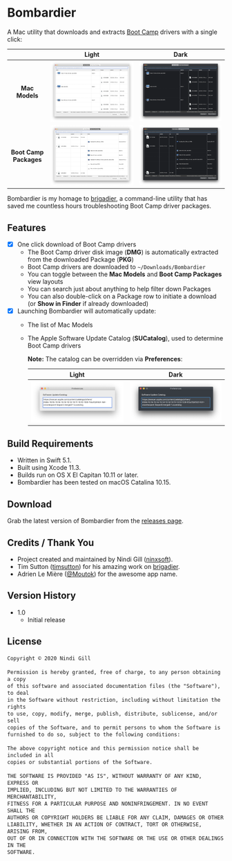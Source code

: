 # Bombardier
A Mac utility that downloads and extracts [Boot Camp](https://support.apple.com/en-au/boot-camp) drivers with a single click:

|                | **Light** | **Dark** |
| :------------: | :-------: | :------: |
| **Mac Models** | ![Mac Models](Readme%20Resources/Mac%20Models%20-%20Light.png) | ![Mac Models](Readme%20Resources/Mac%20Models%20-%20Dark.png) |
| **Boot Camp Packages** | ![Boot Camp Packages](Readme%20Resources/Boot%20Camp%20Packages%20-%20Light.png) | ![Boot Camp Packages](Readme%20Resources/Boot%20Camp%20Packages%20-%20Dark.png) |

Bombardier is my homage to [brigadier](https://github.com/timsutton/brigadier), a command-line utility that has saved me countless hours troubleshooting Boot Camp driver packages.

## Features
*   [x] One click download of Boot Camp drivers
    *   The Boot Camp driver disk image (**DMG**) is automatically extracted from the downloaded Package (**PKG**)
    *   Boot Camp drivers are downloaded to `~/Downloads/Bombardier`
    *   You can toggle between the **Mac Models** and **Boot Camp Packages** view layouts
    *   You can search just about anything to help filter down Packages
    *   You can also double-click on a Package row to initiate a download (or **Show in Finder** if already downloaded)
*   [x] Launching Bombardier will automatically update:
    *   The list of Mac Models
    *   The Apple Software Update Catalog (**SUCatalog**), used to determine Boot Camp drivers

        **Note:** The catalog can be overridden via **Preferences**:

        | **Light** | **Dark** |
        | :-------: | :------: |
        | ![Preferences](Readme%20Resources/Preferences%20-%20Light.png) | ![Preferences](Readme%20Resources/Preferences%20-%20Dark.png) |


## Build Requirements
*   Written in Swift 5.1.
*   Built using Xcode 11.3.
*   Builds run on OS X El Capitan 10.11 or later.
*   Bombardier has been tested on macOS Catalina 10.15.

## Download
Grab the latest version of Bombardier from the [releases page](https://github.com/ninxsoft/Bombardier/releases).

## Credits / Thank You
*   Project created and maintained by Nindi Gill ([ninxsoft](https://github.com/ninxsoft)).
*   Tim Sutton ([timsutton](https://github.com/timsutton)) for his amazing work on [brigadier](https://github.com/timsutton/brigadier).
*   Adrien Le Mière ([@Moutok](https://macadmins.slack.com)) for the awesome app name.

## Version History
*   1.0
    *   Initial release

## License
    Copyright © 2020 Nindi Gill

    Permission is hereby granted, free of charge, to any person obtaining a copy
    of this software and associated documentation files (the "Software"), to deal
    in the Software without restriction, including without limitation the rights
    to use, copy, modify, merge, publish, distribute, sublicense, and/or sell
    copies of the Software, and to permit persons to whom the Software is
    furnished to do so, subject to the following conditions:

    The above copyright notice and this permission notice shall be included in all
    copies or substantial portions of the Software.

    THE SOFTWARE IS PROVIDED "AS IS", WITHOUT WARRANTY OF ANY KIND, EXPRESS OR
    IMPLIED, INCLUDING BUT NOT LIMITED TO THE WARRANTIES OF MERCHANTABILITY,
    FITNESS FOR A PARTICULAR PURPOSE AND NONINFRINGEMENT. IN NO EVENT SHALL THE
    AUTHORS OR COPYRIGHT HOLDERS BE LIABLE FOR ANY CLAIM, DAMAGES OR OTHER
    LIABILITY, WHETHER IN AN ACTION OF CONTRACT, TORT OR OTHERWISE, ARISING FROM,
    OUT OF OR IN CONNECTION WITH THE SOFTWARE OR THE USE OR OTHER DEALINGS IN THE
    SOFTWARE.
